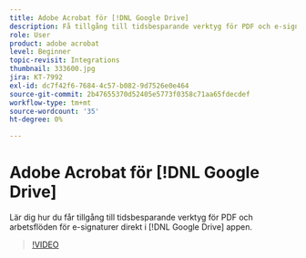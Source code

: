 ```yaml
---
title: Adobe Acrobat för [!DNL Google Drive]
description: Få tillgång till tidsbesparande verktyg för PDF och e-signaturarbetsflöden direkt i [!DNL Google Drive] app
role: User
product: adobe acrobat
level: Beginner
topic-revisit: Integrations
thumbnail: 333600.jpg
jira: KT-7992
exl-id: dc7f42f6-7684-4c57-b082-9d7526e0e464
source-git-commit: 2b47655370d52405e5773f0358c71aa65fdecdef
workflow-type: tm+mt
source-wordcount: '35'
ht-degree: 0%

---
```


# Adobe Acrobat för [!DNL Google Drive]

Lär dig hur du får tillgång till tidsbesparande verktyg för PDF och arbetsflöden för e-signaturer direkt i [!DNL Google Drive] appen.

>[!VIDEO](https://video.tv.adobe.com/v/333600?quality=12&learn=on&hidetitle=true)
